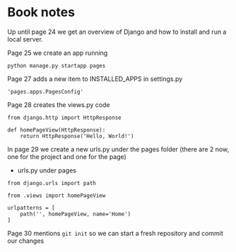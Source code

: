 # Book notes

Up until page 24 we get an overview of Django and how to install and run a local server.

Page 25 we create an app running

`python manage.py startapp pages`

Page 27 adds a new item to INSTALLED_APPS in settings.py

`'pages.apps.PagesConfig'`

Page 28 creates the views.py code

```
from django.http import HttpResponse

def homePageView(HttpResponse):
    return HttpResponse('Hello, World!')
```

In page 29 we create a new urls.py under the pages folder (there are 2 now, one for the project and one for the page)

- urls.py under pages

```
from django.urls import path

from .views import homePageView

urlpatterns = [
    path('', homePageView, name='Home')
]
```

Page 30 mentions `git init` so we can start a fresh repository and commit our changes